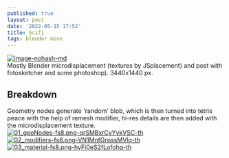 ```yaml
---
published: true
layout: post
date: '2022-05-15 17:52'
title: Scifi
tags: blender mine
---
```

[![image-nohash-md](https://i.imgur.com/RpQN5LHl.png)](https://i.imgur.com/RpQN5LH.png)  
Mostly Blender microdisplacement (textures by JSplacement) and post with fotosketcher and some photoshop). 3440x1440 px.

## Breakdown

Geometry nodes generate 'random' blob, which is then turned into tetris peace with the help of remesh modifier, hi-res details are then added with the microdisplacement texture.    
[![01_geoNodes-fs8.png-qrSMBxrCyYvkVSC-th](https://i.imgur.com/mr3cqDkb.png)](https://i.imgur.com/mr3cqDk.png) [![02_modifiers-fs8.png-VN1MnfGrpssMVlq-th](https://i.imgur.com/Odr0o8ib.png)](https://i.imgur.com/Odr0o8i.png) [![03_material-fs8.png-hyFi0eS2fLofohq-th](https://i.imgur.com/T0CCM4nb.png)](https://i.imgur.com/T0CCM4n.png)

